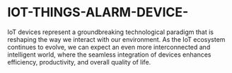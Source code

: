 # IOT-THINGS-ALARM-DEVICE-
 IoT devices represent a groundbreaking technological paradigm that is reshaping the way we interact with our environment. As the IoT ecosystem continues to evolve, we can expect an even more interconnected and intelligent world, where the seamless integration of devices enhances efficiency, productivity, and overall quality of life.
